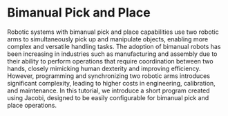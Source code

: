 # Bimanual Pick and Place

Robotic systems with bimanual pick and place capabilities use two robotic arms to simultaneously pick up and manipulate objects, enabling more complex and versatile handling tasks. The adoption of bimanual robots has been increasing in industries such as manufacturing and assembly due to their ability to perform operations that require coordination between two hands, closely mimicking human dexterity and improving efficiency. However, programming and synchronizing two robotic arms introduces significant complexity, leading to higher costs in engineering, calibration, and maintenance. In this tutorial, we introduce a short program created using Jacobi, designed to be easily configurable for bimanual pick and place operations.
